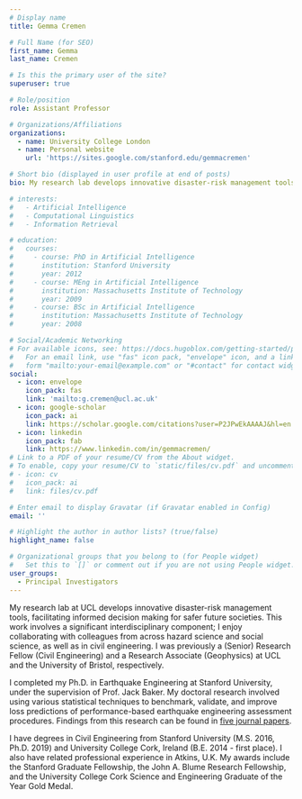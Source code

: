 ```yaml
---
# Display name
title: Gemma Cremen

# Full Name (for SEO)
first_name: Gemma
last_name: Cremen

# Is this the primary user of the site?
superuser: true

# Role/position
role: Assistant Professor

# Organizations/Affiliations
organizations:
  - name: University College London
  - name: Personal website
    url: 'https://sites.google.com/stanford.edu/gemmacremen'

# Short bio (displayed in user profile at end of posts)
bio: My research lab develops innovative disaster-risk management tools, facilitating informed decision making for safer future societies.

# interests:
#   - Artificial Intelligence
#   - Computational Linguistics
#   - Information Retrieval

# education:
#   courses:
#     - course: PhD in Artificial Intelligence
#       institution: Stanford University
#       year: 2012
#     - course: MEng in Artificial Intelligence
#       institution: Massachusetts Institute of Technology
#       year: 2009
#     - course: BSc in Artificial Intelligence
#       institution: Massachusetts Institute of Technology
#       year: 2008

# Social/Academic Networking
# For available icons, see: https://docs.hugoblox.com/getting-started/page-builder/#icons
#   For an email link, use "fas" icon pack, "envelope" icon, and a link in the
#   form "mailto:your-email@example.com" or "#contact" for contact widget.
social:
  - icon: envelope
    icon_pack: fas
    link: 'mailto:g.cremen@ucl.ac.uk'
  - icon: google-scholar
    icon_pack: ai
    link: https://scholar.google.com/citations?user=P2JPwEkAAAAJ&hl=en
  - icon: linkedin
    icon_pack: fab
    link: https://www.linkedin.com/in/gemmacremen/
# Link to a PDF of your resume/CV from the About widget.
# To enable, copy your resume/CV to `static/files/cv.pdf` and uncomment the lines below.
# - icon: cv
#   icon_pack: ai
#   link: files/cv.pdf

# Enter email to display Gravatar (if Gravatar enabled in Config)
email: ''

# Highlight the author in author lists? (true/false)
highlight_name: false

# Organizational groups that you belong to (for People widget)
#   Set this to `[]` or comment out if you are not using People widget.
user_groups:
  - Principal Investigators
---
```


My research lab at UCL develops innovative disaster-risk management tools, facilitating informed decision making for safer future societies. This work involves a significant interdisciplinary component; I enjoy collaborating with colleagues from across hazard science and social science, as well as in civil engineering.  I was previously a (Senior) Research Fellow (Civil Engineering) and a Research Associate (Geophysics) at UCL and the University of Bristol, respectively. 

I completed my Ph.D. in Earthquake Engineering at Stanford University, under the supervision of Prof. Jack Baker. My doctoral research involved using various statistical techniques to benchmark, validate, and improve loss predictions of performance-based earthquake engineering assessment procedures. Findings from this research can be found in [five journal papers](https://sites.google.com/stanford.edu/gemmacremen/publications?authuser=0). 

I have degrees in Civil Engineering from Stanford University (M.S. 2016, Ph.D. 2019) and University College Cork, Ireland (B.E. 2014 - first place). I also have related professional experience in Atkins, U.K.  My awards include the Stanford Graduate Fellowship, the John A. Blume Research Fellowship, and the University College Cork Science and Engineering Graduate of the Year Gold Medal. 
